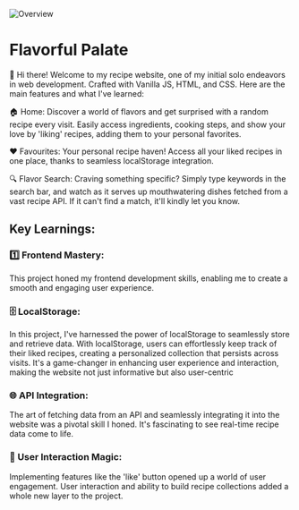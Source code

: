 ![Overview](images/Walkthrough.gif)

# Flavorful Palate

👋 Hi there! Welcome to my recipe website, one of my initial solo endeavors in web development. 
Crafted with Vanilla JS, HTML, and CSS. Here are the main features and what I've learned:

🏠 Home: Discover a world of flavors and get surprised with a random recipe every visit. 
Easily access ingredients, cooking steps, and show your love by 'liking' recipes, adding them to your personal favorites.

❤️ Favourites: Your personal recipe haven! Access all your liked recipes in one place, thanks to seamless localStorage integration.

🔍 Flavor Search: Craving something specific? Simply type keywords in the search bar, and watch as it serves up mouthwatering dishes 
fetched from a vast recipe API. If it can't find a match, it'll kindly let you know.

## Key Learnings:

### 1️⃣ Frontend Mastery:
This project honed my frontend development skills, enabling me to create a smooth and engaging user experience.

### 🗄️ LocalStorage: 
In this project, I've harnessed the power of localStorage to seamlessly store and retrieve data. With localStorage, users can effortlessly keep track of their liked recipes, creating a personalized collection that persists across visits. It's a game-changer in enhancing user experience and interaction, making the website not just informative but also user-centric

### 🌐 API Integration: 
The art of fetching data from an API and seamlessly integrating it into the website was a pivotal skill I honed. 
It's fascinating to see real-time recipe data come to life.

### 🙌 User Interaction Magic: 
Implementing features like the 'like' button opened up a world of user engagement. User interaction and ability to build 
recipe collections added a whole new layer to the project.
